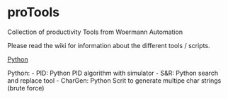 # proTools
Collection of productivity Tools from Woermann Automation

Please read the wiki for information about the different tools / scripts. 


[Python](/Python)


Python:
	- PID: Python PID algorithm with simulator
	- S&R: Python search and replace tool
	- CharGen: Python Scrit to generate multipe char strings (brute force)

